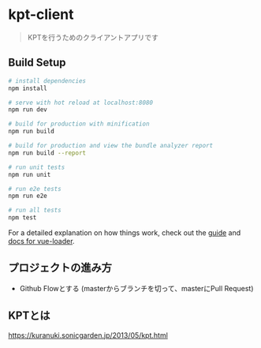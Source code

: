 # kpt-client

> KPTを行うためのクライアントアプリです


## Build Setup

``` bash
# install dependencies
npm install

# serve with hot reload at localhost:8080
npm run dev

# build for production with minification
npm run build

# build for production and view the bundle analyzer report
npm run build --report

# run unit tests
npm run unit

# run e2e tests
npm run e2e

# run all tests
npm test
```

For a detailed explanation on how things work, check out the [guide](http://vuejs-templates.github.io/webpack/) and [docs for vue-loader](http://vuejs.github.io/vue-loader).


## プロジェクトの進み方

- Github Flowとする (masterからブランチを切って、masterにPull Request)

## KPTとは

https://kuranuki.sonicgarden.jp/2013/05/kpt.html
